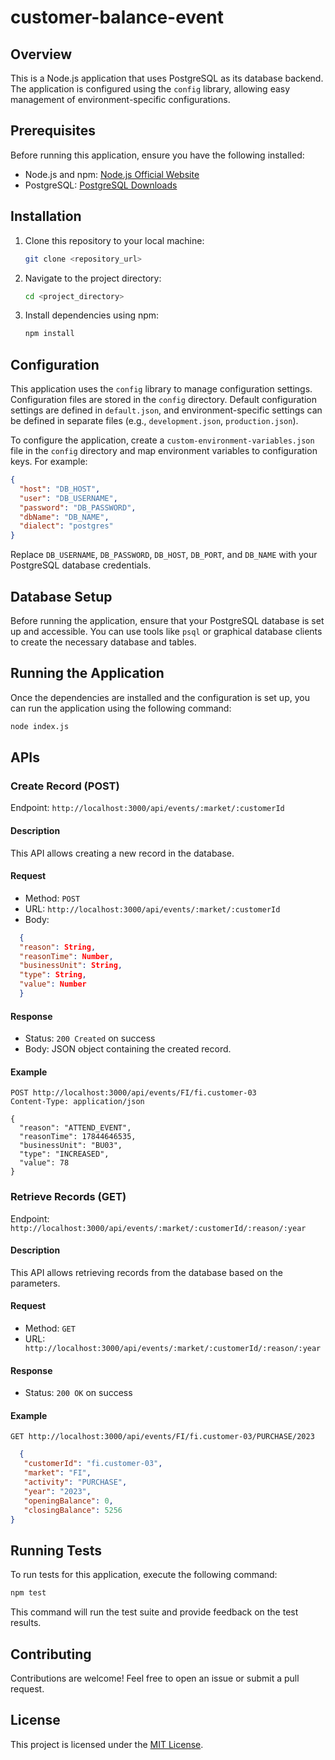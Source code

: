 # customer-balance-event

## Overview
This is a Node.js application that uses PostgreSQL as its database backend. The application is configured using the `config` library, allowing easy management of environment-specific configurations.

## Prerequisites
Before running this application, ensure you have the following installed:

- Node.js and npm: [Node.js Official Website](https://nodejs.org/)
- PostgreSQL: [PostgreSQL Downloads](https://www.postgresql.org/download/)

## Installation
1. Clone this repository to your local machine:

    ```bash
    git clone <repository_url>
    ```

2. Navigate to the project directory:

    ```bash
    cd <project_directory>
    ```

3. Install dependencies using npm:

    ```bash
    npm install
    ```

## Configuration
This application uses the `config` library to manage configuration settings. Configuration files are stored in the `config` directory. Default configuration settings are defined in `default.json`, and environment-specific settings can be defined in separate files (e.g., `development.json`, `production.json`).

To configure the application, create a `custom-environment-variables.json` file in the `config` directory and map environment variables to configuration keys. For example:

```json
{
  "host": "DB_HOST",
  "user": "DB_USERNAME",
  "password": "DB_PASSWORD",
  "dbName": "DB_NAME",
  "dialect": "postgres"
}
```

Replace `DB_USERNAME`, `DB_PASSWORD`, `DB_HOST`, `DB_PORT`, and `DB_NAME` with your PostgreSQL database credentials.

## Database Setup
Before running the application, ensure that your PostgreSQL database is set up and accessible. You can use tools like `psql` or graphical database clients to create the necessary database and tables.

## Running the Application
Once the dependencies are installed and the configuration is set up, you can run the application using the following command:

```bash
node index.js
```





## APIs

### Create Record (POST)
Endpoint: `http://localhost:3000/api/events/:market/:customerId`

#### Description
This API allows creating a new record in the database.

#### Request
- Method: `POST`
- URL: `http://localhost:3000/api/events/:market/:customerId`
- Body: 
```json
  {
  "reason": String,
  "reasonTime": Number,
  "businessUnit": String,
  "type": String,
  "value": Number
  }
```

#### Response
- Status: `200 Created` on success
- Body: JSON object containing the created record.

#### Example
```http
POST http://localhost:3000/api/events/FI/fi.customer-03
Content-Type: application/json

{
  "reason": "ATTEND_EVENT",
  "reasonTime": 17844646535,
  "businessUnit": "BU03",
  "type": "INCREASED",
  "value": 78
}
```

### Retrieve Records (GET)
Endpoint: `http://localhost:3000/api/events/:market/:customerId/:reason/:year`

#### Description
This API allows retrieving records from the database based on the parameters.

#### Request
- Method: `GET`
- URL: ` http://localhost:3000/api/events/:market/:customerId/:reason/:year`

#### Response
- Status: `200 OK` on success


#### Example
```http
GET http://localhost:3000/api/events/FI/fi.customer-03/PURCHASE/2023
```
```json
  {
   "customerId": "fi.customer-03",
   "market": "FI",
   "activity": "PURCHASE",
   "year": "2023",
   "openingBalance": 0,
   "closingBalance": 5256
}
```
## Running Tests
To run tests for this application, execute the following command:

```bash
npm test
```

This command will run the test suite and provide feedback on the test results.

## Contributing
Contributions are welcome! Feel free to open an issue or submit a pull request.

## License
This project is licensed under the [MIT License](LICENSE).
```
